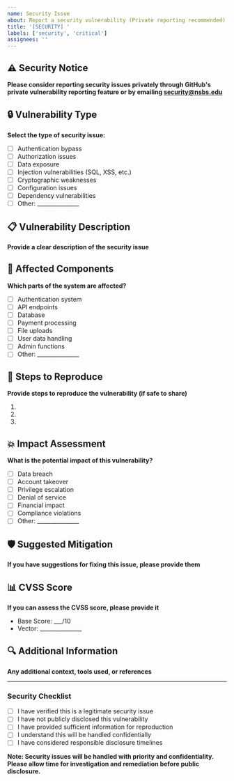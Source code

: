 ```yaml
---
name: Security Issue
about: Report a security vulnerability (Private reporting recommended)
title: '[SECURITY] '
labels: ['security', 'critical']
assignees: ''
---
```


## ⚠️ Security Notice

**Please consider reporting security issues privately through GitHub's private vulnerability reporting feature or by emailing security@nsbs.edu**

## 🔒 Vulnerability Type

**Select the type of security issue:**

- [ ] Authentication bypass
- [ ] Authorization issues
- [ ] Data exposure
- [ ] Injection vulnerabilities (SQL, XSS, etc.)
- [ ] Cryptographic weaknesses
- [ ] Configuration issues
- [ ] Dependency vulnerabilities
- [ ] Other: _______________

## 📋 Vulnerability Description

**Provide a clear description of the security issue**

## 🎯 Affected Components

**Which parts of the system are affected?**

- [ ] Authentication system
- [ ] API endpoints
- [ ] Database
- [ ] Payment processing
- [ ] File uploads
- [ ] User data handling
- [ ] Admin functions
- [ ] Other: _______________

## 🔄 Steps to Reproduce

**Provide steps to reproduce the vulnerability (if safe to share)**

1. 
2. 
3. 

## 💥 Impact Assessment

**What is the potential impact of this vulnerability?**

- [ ] Data breach
- [ ] Account takeover
- [ ] Privilege escalation
- [ ] Denial of service
- [ ] Financial impact
- [ ] Compliance violations
- [ ] Other: _______________

## 🛡️ Suggested Mitigation

**If you have suggestions for fixing this issue, please provide them**

## 📊 CVSS Score

**If you can assess the CVSS score, please provide it**

- Base Score: ___/10
- Vector: _______________

## 🔍 Additional Information

**Any additional context, tools used, or references**

---

### Security Checklist

- [ ] I have verified this is a legitimate security issue
- [ ] I have not publicly disclosed this vulnerability
- [ ] I have provided sufficient information for reproduction
- [ ] I understand this will be handled confidentially
- [ ] I have considered responsible disclosure timelines

**Note: Security issues will be handled with priority and confidentiality. Please allow time for investigation and remediation before public disclosure.**
